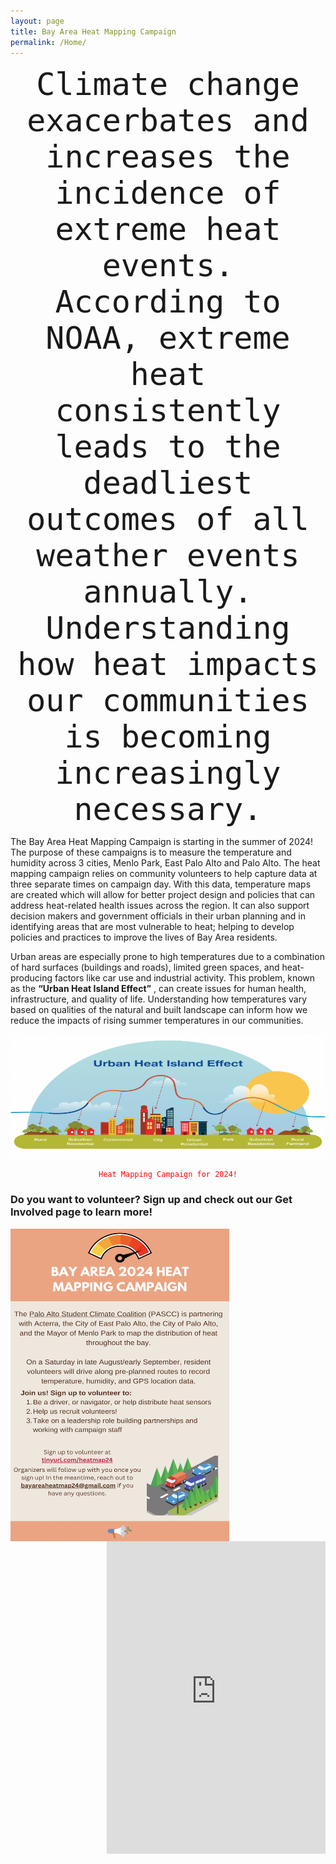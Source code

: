 ```yaml
---
layout: page
title: Bay Area Heat Mapping Campaign
permalink: /Home/
---
```


<p align="center">
<code style="font-size:50px;">Climate change exacerbates and increases the incidence of extreme heat events. According to NOAA, extreme heat consistently leads to the deadliest outcomes of all weather events annually. Understanding how heat impacts our communities is becoming increasingly necessary.</code>
</p>

The Bay Area Heat Mapping Campaign is starting in the summer of 2024! The purpose of these campaigns is to measure the temperature and humidity across 3 cities, Menlo Park, East Palo Alto and Palo Alto. The heat mapping campaign relies on community volunteers to help capture data at three separate times on campaign day. With this data, temperature maps are created which will allow for better project design and policies that can address heat-related health issues across the region. It can also support decision makers and government officials in their urban planning and in identifying areas that are most vulnerable to heat; helping to develop policies and practices to improve the lives of Bay Area residents.


Urban areas are especially prone to high temperatures due to a combination of hard surfaces (buildings and roads), limited green spaces, and heat-producing factors like car use and industrial activity. This problem, known as the **“Urban Heat Island Effect”** , can create issues for human health, infrastructure, and quality of life. Understanding how temperatures vary based on qualities of the natural and built landscape can inform how we reduce the impacts of rising summer temperatures in our communities.

<a href="url"><img src="https://github.com/kmualim/bayareaheatmapping2024/blob/master/images/uhi-effect.png" align="center" height="200" width="600"></a> 

<p align="center">
<code style="color : red"; font-size:50px;> Heat Mapping Campaign for 2024! </code>
</p>

### Do you want to volunteer? Sign up and check out our Get Involved page to learn more! ###

<p float="left">
<a href="url"><img src="https://github.com/kmualim/bayareaheatmapping2024/blob/master/images/image001.png" align="left" height="500" width="350"></a> 
<iframe src="https://docs.google.com/forms/d/e/1FAIpQLSefdzT36AMtDJTZoYf4KSVVTP8T2kH7KcHr3QkAhTYELuy9bg/viewform?embedded=true" align="right" width="350" height="500" frameborder="0" marginheight="0" marginwidth="0">Loading…</iframe>
</p>




